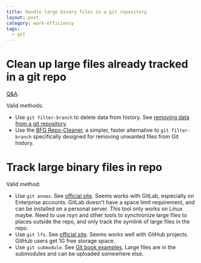 ```yaml
---
title: Handle large binary files in a git repository
layout: post
category: work-efficiency
tags:
  - git
---
```


# Clean up large files already tracked in a git repo

[Q&A](http://stackoverflow.com/questions/2100907/how-to-remove-delete-a-large-file-from-commit-history-in-git-repository).

Valid methods:
- Use `git filter-branch` to delete data from history. See [removing data from a git repository](http://blog.gbacon.com/2009/08/git-shrinking-subversion-import.html).
- Use the [BFG Repo-Cleaner](https://rtyley.github.io/bfg-repo-cleaner/), a simpler, faster alternative to `git filter-branch` specifically designed for removing unwanted files from Git history.

# Track large binary files in repo

Valid method:
- Use `git annex`. See [official site](http://git-annex.branchable.com/).
Seems works with GitLab, especially on Enterprise accounts. GitLab doesn't have a space limit requirement, and can be installed on a personal server.
This tool only works on Linux maybe.
Need to use rsyn and other tools to synchronize large files to places outside the repo, and only track the symlink of large files in the repo.
- Use `git lfs`. See [official site](https://git-lfs.github.com/?utm_source=github_site&utm_medium=blog&utm_campaign=gitlfs). Seems works well with GitHub projects. GitHub users get 1G free storage space.
- Use `git submodule`. See [Git book examples](http://alx.github.io/gitbook/5_submodules.html).
Large files are in the submodules and can be uploaded somewhere else.
